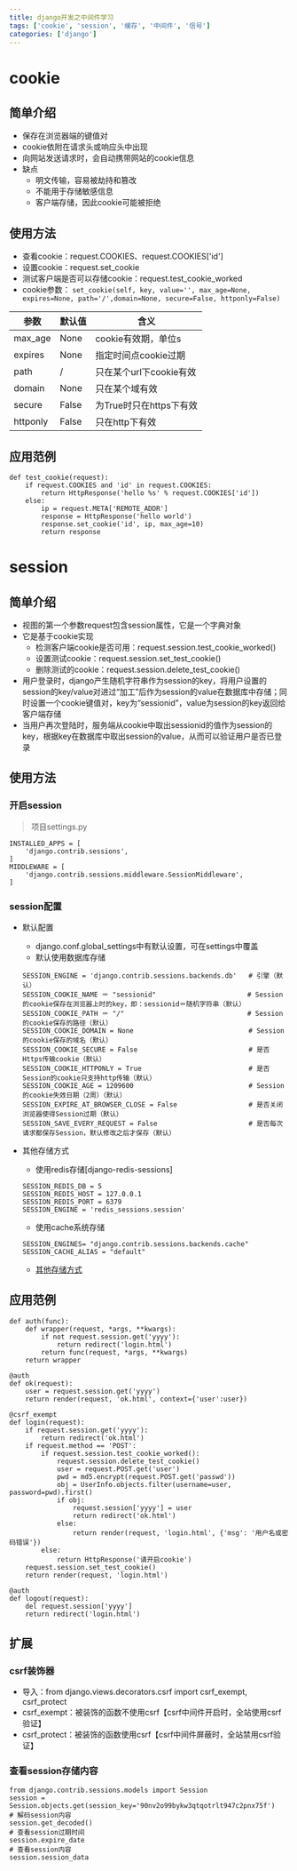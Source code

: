 ```yaml
---
title: django开发之中间件学习
tags: ['cookie', 'session', '缓存', '中间件', '信号']
categories: ['django']
---
```

# cookie
## 简单介绍
* 保存在浏览器端的键值对
* cookie依附在请求头或响应头中出现
* 向网站发送请求时，会自动携带网站的cookie信息
* 缺点
    - 明文传输，容易被劫持和篡改
    - 不能用于存储敏感信息
    - 客户端存储，因此cookie可能被拒绝

## 使用方法
* 查看cookie：request.COOKIES、request.COOKIES['id']
* 设置cookie：request.set_cookie
* 测试客户端是否可以存储cookie：request.test_cookie_worked
* cookie参数：
`set_cookie(self, key, value='', max_age=None, expires=None, path='/',domain=None, secure=False, httponly=False)`

|   参数   | 默认值 |           含义          |
|----------|--------|-------------------------|
| max_age  | None   | cookie有效期，单位s     |
| expires  | None   | 指定时间点cookie过期    |
| path     | /      | 只在某个url下cookie有效 |
| domain   | None   | 只在某个域有效          |
| secure   | False  | 为True时只在https下有效 |
| httponly | False  | 只在http下有效          |
## 应用范例
```
def test_cookie(request):
    if request.COOKIES and 'id' in request.COOKIES:
        return HttpResponse('hello %s' % request.COOKIES['id'])
    else:
        ip = request.META['REMOTE_ADDR']
        response = HttpResponse('hello world')
        response.set_cookie('id', ip, max_age=10)
        return response
```

# session
## 简单介绍
* 视图的第一个参数request包含session属性，它是一个字典对象
* 它是基于cookie实现
    - 检测客户端cookie是否可用：request.session.test_cookie_worked()
    - 设置测试cookie：request.session.set_test_cookie()
    - 删除测试的cookie：request.session.delete_test_cookie()      
* 用户登录时，django产生随机字符串作为session的key，将用户设置的session的key/value对进过“加工”后作为session的value在数据库中存储；同时设置一个cookie键值对，key为“sessionid”，value为session的key返回给客户端存储
* 当用户再次登陆时，服务端从cookie中取出sessionid的值作为session的key，根据key在数据库中取出session的value，从而可以验证用户是否已登录

## 使用方法
### 开启session
>项目settings.py

```
INSTALLED_APPS = [
    'django.contrib.sessions',
]
MIDDLEWARE = [
    'django.contrib.sessions.middleware.SessionMiddleware',
]
```
### session配置
* 默认配置
    - django.conf.global_settings中有默认设置，可在settings中覆盖
    - 默认使用数据库存储
    ```
    SESSION_ENGINE = 'django.contrib.sessions.backends.db'   # 引擎（默认）
    SESSION_COOKIE_NAME ＝ "sessionid"                       # Session的cookie保存在浏览器上时的key，即：sessionid＝随机字符串（默认）
    SESSION_COOKIE_PATH ＝ "/"                               # Session的cookie保存的路径（默认）
    SESSION_COOKIE_DOMAIN = None                             # Session的cookie保存的域名（默认）
    SESSION_COOKIE_SECURE = False                            # 是否Https传输cookie（默认）
    SESSION_COOKIE_HTTPONLY = True                           # 是否Session的cookie只支持http传输（默认）
    SESSION_COOKIE_AGE = 1209600                             # Session的cookie失效日期（2周）（默认）
    SESSION_EXPIRE_AT_BROWSER_CLOSE = False                  # 是否关闭浏览器使得Session过期（默认）
    SESSION_SAVE_EVERY_REQUEST = False                       # 是否每次请求都保存Session，默认修改之后才保存（默认）
    ```

* 其他存储方式
    - 使用redis存储[django-redis-sessions]
    ```
    SESSION_REDIS_DB = 5
    SESSION_REDIS_HOST = 127.0.0.1
    SESSION_REDIS_PORT = 6379
    SESSION_ENGINE = 'redis_sessions.session'
    ```
    - 使用cache系统存储
    ```
    SESSION_ENGINES= "django.contrib.sessions.backends.cache"
    SESSION_CACHE_ALIAS = "default"
    ```
    - [其他存储方式](#http://www.cnblogs.com/wupeiqi/articles/5246483.html)

## 应用范例
```
def auth(func):
    def wrapper(request, *args, **kwargs):
        if not request.session.get('yyyy'):
            return redirect('login.html')
        return func(request, *args, **kwargs)
    return wrapper

@auth
def ok(request):
    user = request.session.get('yyyy')
    return render(request, 'ok.html', context={'user':user})

@csrf_exempt
def login(request):
    if request.session.get('yyyy'):
        return redirect('ok.html')
    if request.method == 'POST':
        if request.session.test_cookie_worked():
            request.session.delete_test_cookie()
            user = request.POST.get('user')
            pwd = md5.encrypt(request.POST.get('passwd'))
            obj = UserInfo.objects.filter(username=user, password=pwd).first()
            if obj:
                request.session['yyyy'] = user
                return redirect('ok.html')
            else:
                return render(request, 'login.html', {'msg': '用户名或密码错误'})
        else:
            return HttpResponse('请开启cookie')
    request.session.set_test_cookie()
    return render(request, 'login.html')

@auth
def logout(request):
    del request.session['yyyy']
    return redirect('login.html')
```
## 扩展
### csrf装饰器
* 导入：from django.views.decorators.csrf import csrf_exempt, csrf_protect
* csrf_exempt：被装饰的函数不使用csrf【csrf中间件开启时，全站使用csrf验证】
* csrf_protect：被装饰的函数使用csrf【csrf中间件屏蔽时，全站禁用csrf验证】

### 查看session存储内容
```
from django.contrib.sessions.models import Session
session = Session.objects.get(session_key='90nv2o99bykw3qtqotrlt947c2pnx75f')
# 解码session内容
session.get_decoded()
# 查看session过期时间
session.expire_date
# 查看session内容
session.session_data
```